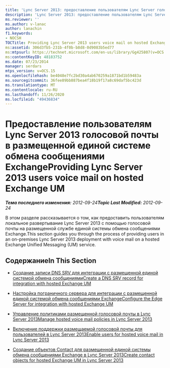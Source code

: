 ```yaml
---
title: 'Lync Server 2013: предоставление пользователям Lync Server голосовой почты в размещенной единой системе обмена сообщениями Exchange'
description: 'Lync Server 2013: предоставление пользователям Lync Server голосовой почты в размещенной UM единой системе обмена сообщениями.'
ms.reviewer: ''
ms.author: v-lanac
author: lanachin
f1.keywords:
- NOCSH
TOCTitle: Providing Lync Server 2013 users voice mail on hosted Exchange UM
ms:assetid: 306d3fb5-231b-4f0b-b8d8-0d9083b5ed77
ms:mtpsurl: https://technet.microsoft.com/en-us/library/Gg425807(v=OCS.15)
ms:contentKeyID: 48183752
ms.date: 07/23/2014
manager: serdars
mtps_version: v=OCS.15
ms.openlocfilehash: be4048e7fc2bd30a4ab670259a1871bd1b59483a
ms.sourcegitcommit: 36fee89bb887bea4f18b19f17a8c69daf5bc423d
ms.translationtype: MT
ms.contentlocale: ru-RU
ms.lasthandoff: 11/26/2020
ms.locfileid: "49436834"
---
```

# <a name="providing-lync-server-2013-users-voice-mail-on-hosted-exchange-um"></a><span data-ttu-id="70a76-103">Предоставление пользователям Lync Server 2013 голосовой почты в размещенной единой системе обмена сообщениями Exchange</span><span class="sxs-lookup"><span data-stu-id="70a76-103">Providing Lync Server 2013 users voice mail on hosted Exchange UM</span></span>

<div data-xmlns="http://www.w3.org/1999/xhtml">

<div class="topic" data-xmlns="http://www.w3.org/1999/xhtml" data-msxsl="urn:schemas-microsoft-com:xslt" data-cs="https://msdn.microsoft.com/">

<div data-asp="https://msdn2.microsoft.com/asp">



</div>

<div id="mainSection">

<div id="mainBody"><span data-ttu-id="70a76-104">

<span> </span></span><span class="sxs-lookup"><span data-stu-id="70a76-104">

<span> </span></span></span>

<span data-ttu-id="70a76-105">_**Тема последнего изменения:** 2012-09-24_</span><span class="sxs-lookup"><span data-stu-id="70a76-105">_**Topic Last Modified:** 2012-09-24_</span></span>

<span data-ttu-id="70a76-106">В этом разделе рассказывается о том, как предоставить пользователям локальное развертывание Lync Server 2013 с помощью голосовой почты на размещенной службе единой системы обмена сообщениями Exchange.</span><span class="sxs-lookup"><span data-stu-id="70a76-106">This section guides you through the process of providing users in an on-premises Lync Server 2013 deployment with voice mail on a hosted Exchange Unified Messaging (UM) service.</span></span>

<div>

## <a name="in-this-section"></a><span data-ttu-id="70a76-107">Содержание</span><span class="sxs-lookup"><span data-stu-id="70a76-107">In This Section</span></span>

  - [<span data-ttu-id="70a76-108">Создание записи DNS SRV для интеграции с размещенной единой системой обмена сообщениями</span><span class="sxs-lookup"><span data-stu-id="70a76-108">Create a DNS SRV record for integration with hosted Exchange UM</span></span>](lync-server-2013-create-a-dns-srv-record-for-integration-with-hosted-exchange-um.md)

  - [<span data-ttu-id="70a76-109">Настройка пограничного сервера для интеграции с размещенной единой системой обмена сообщениями Exchange</span><span class="sxs-lookup"><span data-stu-id="70a76-109">Configure the Edge Server for integration with hosted Exchange UM</span></span>](lync-server-2013-configure-the-edge-server-for-integration-with-hosted-exchange-um.md)

  - [<span data-ttu-id="70a76-110">Управление политиками размещенной голосовой почты в Lync Server 2013</span><span class="sxs-lookup"><span data-stu-id="70a76-110">Manage hosted voice mail policies in Lync Server 2013</span></span>](lync-server-2013-manage-hosted-voice-mail-policies.md)

  - [<span data-ttu-id="70a76-111">Включение поддержки размещаемой голосовой почты для пользователей в Lync Server 2013</span><span class="sxs-lookup"><span data-stu-id="70a76-111">Enable users for hosted voice mail in Lync Server 2013</span></span>](lync-server-2013-enable-users-for-hosted-voice-mail.md)

  - [<span data-ttu-id="70a76-112">Создание объектов Contact для размещенной единой системы обмена сообщениями Exchange в Lync Server 2013</span><span class="sxs-lookup"><span data-stu-id="70a76-112">Create contact objects for hosted Exchange UM in Lync Server 2013</span></span>](lync-server-2013-create-contact-objects-for-hosted-exchange-um.md)

<span data-ttu-id="70a76-113"></div>

</div>

<span> </span>

</div>

</div>

</span><span class="sxs-lookup"><span data-stu-id="70a76-113"></div>

</div>

<span> </span>

</div>

</div>

</span></span></div>

